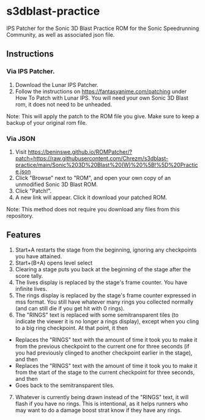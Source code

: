 # s3dblast-practice
IPS Patcher for the Sonic 3D Blast Practice ROM for the Sonic Speedrunning Community, as well as associated json file.

## Instructions 
### Via IPS Patcher.
1. Download the Lunar IPS Patcher.
2. Follow the instructions on https://fantasyanime.com/patching under How To Patch with Lunar IPS. You will need your own Sonic 3D Blast rom, it does not need to be unheaded.

Note: This will apply the patch to the ROM file you give. Make sure to keep a backup of your original rom file. 

### Via JSON
1. Visit https://beninswe.github.io/ROMPatcher/?patch=https://raw.githubusercontent.com/Chrezm/s3dblast-practice/main/Sonic%203D%20Blast%20(W)%20%5B!%5D%20Practice.json
2. Click "Browse" next to "ROM", and open your own copy of an unmodified Sonic 3D Blast ROM.
3. Click "Patch!".
4. A new link will appear. Click it download your patched ROM.

Note: This method does not require you download any files from this repository.

## Features
1. Start+A restarts the stage from the beginning, ignoring any checkpoints you have attained.
2. Start+(B+A) opens level select
3. Clearing a stage puts you back at the beginning of the stage after the score tally.
4. The lives display is replaced by the stage's frame counter. You have infinite lives.
5. The rings display is replaced by the stage's frame counter expressed in mss format. You still have whatever many rings you collected normally (and can still die if you get hit with 0 rings).
6. The "RINGS" text is replaced with some semitransparent tiles (to indicate the viewer it is no longer a rings display), except when you cling to a big ring checkpoint. At that point, it then
* Replaces the "RINGS" text with the amount of time it took you to make it from the previous checkpoint to the current one for three seconds (if you had previously clinged to another checkpoint earlier in the stage), and then
* Replaces the "RINGS" text with the amount of time it took you to make it from the start of the stage to the current checkpoint for three seconds, and then
* Goes back to the semitransparent tiles.
7. Whatever is currently being drawn instead of the "RINGS" text, it will flash if you have no rings. This is intentional, as it helps runners who may want to do a damage boost strat know if they have any rings.
